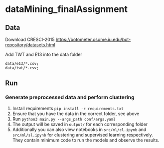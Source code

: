 # dataMining_finalAssignment

## Data
Download CRESCI-2015 https://botometer.osome.iu.edu/bot-repository/datasets.html

Add TWT and E13 into the data folder

```
data/e13/*.csv;
data/twt/*.csv;
```

## Run

### Generate preprocessed data and perform clustering
1. Install requirements `pip install -r requirements.txt`
2. Ensure that you have the data in the correct folder, see above
3. Run `python3 main.py --args_path conf/args.yaml`
4. The output will be saved in `output/` for each corresponding folder
5. Additionally you can also view notebooks in `src/ml/cl.ipynb` and `src/ml/sl.ipynb`
for clustering and supervised learning respectively. They contain minimum code
to run the models and observe the results.